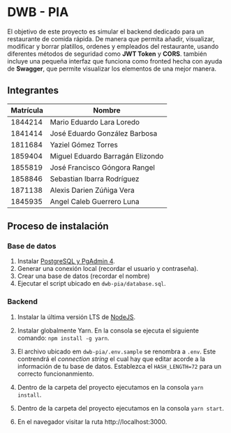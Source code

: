 # **DWB - PIA**

El objetivo de este proyecto es simular el backend dedicado para un restaurante de comida rápida. De manera que permita añadir, visualizar, modificar y borrar platillos, ordenes y empleados del restaurante, usando diferentes métodos de seguridad como **JWT Token** y **CORS**. también incluye una pequeña interfaz que funciona como fronted hecha con ayuda de **Swagger**, que permite visualizar los elementos de una mejor manera.

## **Integrantes**

| Matrícula | Nombre                           |
| --------- | -------------------------------- |
| 1844214   | Mario Eduardo Lara Loredo        |
| 1841414   | José Eduardo González Barbosa    |
| 1811684   | Yaziel Gómez Torres              |
| 1859404   | Miguel Eduardo Barragán Elizondo |
| 1855819   | José Francisco Góngora Rangel    |
| 1858846   | Sebastian Ibarra Rodríguez       |
| 1871138   | Alexis Darien Zúñiga Vera        |
| 1845935   | Angel Caleb Guerrero Luna        |

## **Proceso de instalación**

### Base de datos

1. Instalar [PostgreSQL y PgAdmin 4](https://www.postgresql.org/download/).
1. Generar una conexión local (recordar el usuario y contraseña).
1. Crear una base de datos (recordar el nombre)
1. Ejecutar el script ubicado en `dwb-pia/database.sql`.

### Backend

1. Instalar la última versión LTS de [NodeJS](https://nodejs.org/es/).
1. Instalar globalmente Yarn. En la consola se ejecuta el siguiente comando: `npm install -g yarn`.

1. El archivo ubicado em `dwb-pia/.env.sample` se renombra a `.env`. Este contrendrá el _connection string_ el cual hay que editar acorde a la información de tu base de datos. Establezca el `HASH_LENGTH=72` para un correcto funcionanmiento.

1. Dentro de la carpeta del proyecto ejecutamos en la consola `yarn install`.
1. Dentro de la carpeta del proyecto ejecutamos en la consola `yarn start`.

1. En el navegador visitar la ruta http://localhost:3000.
